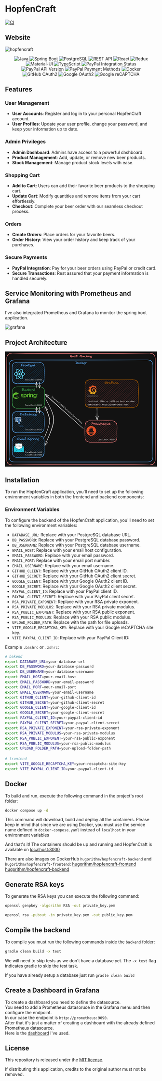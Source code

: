 # HopfenCraft

[![CI](https://github.com/hugorithm/HopfenCraft/actions/workflows/gradle.yml/badge.svg?branch=master)](https://github.com/hugorithm/HopfenCraft/actions/workflows/gradle.yml)
## Website    

![hopfencraft](frontend/public/homepage.gif)

<p align="center">
    <img alt="Java" src="https://img.shields.io/badge/-Java-007396?style=flat&logo=java&logoColor=white"/>
    <img alt="Spring Boot" src="https://img.shields.io/badge/-Spring%20Boot-6DB33F?style=flat&logo=spring&logoColor=white"/>
    <img alt="PostgreSQL" src="https://img.shields.io/badge/-PostgreSQL-336791?style=flat&logo=postgresql&logoColor=white"/>
    <img alt="REST API" src="https://img.shields.io/badge/-REST%20API-FF5733?style=flat"/>
    <img alt="React" src="https://img.shields.io/badge/-React-61DAFB?style=flat&logo=react&logoColor=white"/>
    <img alt="Redux" src="https://img.shields.io/badge/-Redux-764ABC?style=flat&logo=redux&logoColor=white"/>
    <img alt="Material-UI" src="https://img.shields.io/badge/-Material%20UI-0081CB?style=flat&logo=material-ui&logoColor=white"/>
    <img alt="TypeScript" src="https://img.shields.io/badge/-TypeScript-3178C6?style=flat&logo=typescript&logoColor=white"/>
    <img alt="PayPal Integration Status" src="https://img.shields.io/badge/PayPal%20Integration-Success-brightgreen"/>
    <img alt="PayPal API Version" src="https://img.shields.io/badge/PayPal%20API%20Version-v2.0-blue"/>
    <img alt="PayPal Payment Methods" src="https://img.shields.io/badge/Payment%20Methods-PayPal%2C%20Credit%20Card-orange"/>
    <img alt="Docker" src="https://img.shields.io/badge/Docker-Container-blue?style=flat&logo=docker" />
    <img alt="GitHub OAuth2" src="https://img.shields.io/badge/GitHub%20OAuth2-Success-181717?style=flat&logo=github"/>
    <img alt="Google OAuth2" src="https://img.shields.io/badge/Google%20OAuth2-Success-4285F4?style=flat&logo=google"/>
    <img alt="Google reCAPTCHA" src="https://img.shields.io/badge/Google%20reCAPTCHA-Success-43A047?style=flat&logo=google"/>
</p>

## Features

### User Management
- **User Accounts**: Register and log in to your personal HopfenCraft account.
- **User Profiles**: Update your user profile, change your password, and keep your information up to date.

### Admin Privileges
- **Admin Dashboard**: Admins have access to a powerful dashboard.
- **Product Management**: Add, update, or remove new beer products.
- **Stock Management**: Manage product stock levels with ease.

### Shopping Cart
- **Add to Cart**: Users can add their favorite beer products to the shopping cart.
- **Update Cart**: Modify quantities and remove items from your cart effortlessly.
- **Checkout**: Complete your beer order with our seamless checkout process.

### Orders
- **Create Orders**: Place orders for your favorite beers.
- **Order History**: View your order history and keep track of your purchases.

### Secure Payments
- **PayPal Integration**: Pay for your beer orders using PayPal or credit card.
- **Secure Transactions**: Rest assured that your payment information is handled securely.

## Service Monitoring with Prometheus and Grafana

I've also integrated Prometheus and Grafana to monitor the spring boot application.  

![grafana](imgs/grafana.gif)

## Project Architecture
![architecture](imgs/architecture-dark.png)

## Installation

To run the HopfenCraft application, you'll need to set up the following environment variables in both the frontend and backend components:

### Environment Variables

To configure the backend of the HopfenCraft application, you'll need to set the following environment variables:

- `DATABASE_URL`: Replace with your PostgreSQL database URL.
- `DB_PASSWORD`: Replace with your PostgreSQL database password.
- `DB_USERNAME`: Replace with your PostgreSQL database username.
- `EMAIL_HOST`: Replace with your email host configuration.
- `EMAIL_PASSWORD`: Replace with your email password.
- `EMAIL_PORT`: Replace with your email port number.
- `EMAIL_USERNAME`: Replace with your email username.
- `GITHUB_CLIENT`: Replace with your GitHub OAuth2 client ID.
- `GITHUB_SECRET`: Replace with your GitHub OAuth2 client secret.
- `GOOGLE_CLIENT`: Replace with your Google OAuth2 client ID.
- `GOOGLE_SECRET`: Replace with your Google OAuth2 client secret.
- `PAYPAL_CLIENT_ID`: Replace with your PayPal client ID.
- `PAYPAL_CLIENT_SECRET`: Replace with your PayPal client secret.
- `RSA_PRIVATE_EXPONENT`: Replace with your RSA private exponent.
- `RSA_PRIVATE_MODULUS`: Replace with your RSA private modulus.
- `RSA_PUBLIC_EXPONENT`: Replace with your RSA public exponent.
- `RSA_PUBLIC_MODULUS`: Replace with your RSA public modulus.
- `UPLOAD_FOLDER_PATH`: Replace with the path for file uploads.
- `VITE_GOOGLE_RECAPTCHA_KEY`: Replace with your Google reCAPTCHA site key.
- `VITE_PAYPAL_CLIENT_ID`: Replace with your PayPal Client ID:

Example `.bashrc` or `.zshrc`:
```zsh
# bakend
export DATABASE_URL=your-database-url
export DB_PASSWORD=your-database-password
export DB_USERNAME=your-database-username
export EMAIL_HOST=your-email-host
export EMAIL_PASSWORD=your-email-password
export EMAIL_PORT=your-email-port
export EMAIL_USERNAME=your-email-username
export GITHUB_CLIENT=your-github-client-id
export GITHUB_SECRET=your-github-client-secret
export GOOGLE_CLIENT=your-google-client-id
export GOOGLE_SECRET=your-google-client-secret
export PAYPAL_CLIENT_ID=your-paypal-client-id
export PAYPAL_CLIENT_SECRET=your-paypal-client-secret
export RSA_PRIVATE_EXPONENT=your-rsa-private-exponent
export RSA_PRIVATE_MODULUS=your-rsa-private-modulus
export RSA_PUBLIC_EXPONENT=your-rsa-public-exponent
export RSA_PUBLIC_MODULUS=your-rsa-public-modulus
export UPLOAD_FOLDER_PATH=your-upload-folder-path

# frontend
export VITE_GOOGLE_RECAPTCHA_KEY=your-recaptcha-site-key
export VITE_PAYPAL_CLIENT_ID=your-paypal-client-id
```
## Docker

To build and run, execute the following command in the project's root folder:
```zsh
docker compose up -d
```
This command will download, build and deploy all the containers.
Please keep in mind that since we are using Docker, you must use the service name defined in `docker-compose.yaml` instead of `localhost` in your environment variables

And that's it! The containers should be up and running and HopfenCraft is available on [localhost:3000](http:localhost:3000)

There are also images on DockerHub `hugorithm/hopfencraft-backend` and `hugorithm/hopfencraft-frontend`:
[hugorithm/hopfencraft-frontend](https://hub.docker.com/r/hugorithm/hopfencraft-frontend)
[hugorithm/hopfencraft-backend](https://hub.docker.com/r/hugorithm/hopfencraft-backend)

## Generate RSA keys

To generate the RSA keys you can execute the following command:
```zsh
openssl genpkey -algorithm RSA -out private_key.pem
```
```zsh
openssl rsa -pubout -in private_key.pem -out public_key.pem
```

## Compile the backend

To compile  you must run the following commands inside the `backend` folder:
```zsh
gradle clean build -x test
```
We will need to skip tests as we don't have a database yet.
The `-x test` flag indicates gradle to skip the test task.

If you have already setup a database just run `gradle clean build`

## Create a Dashboard in Grafana

To create a dashboard you need to define the datasource.  
You need to add a Prometheus datasoruce in the Grafana menu and then configure the endpoint.  
In our case the endpoint is `http://prometheus:9090`.   
After that it's just a matter of creating a dashboard with the already defined Prometheus datasource.  
Here is the [dashboard](https://grafana.com/grafana/dashboards/4701-jvm-micrometer/) I've used.  

## License

This repository is released under the [MIT license](https://opensource.org/licenses/MIT).

If distributing this application, credits to the original author must not be removed.
